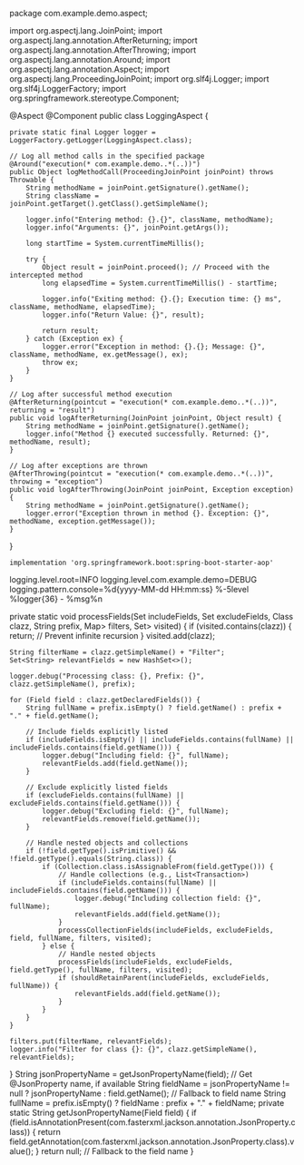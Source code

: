 package com.example.demo.aspect;

import org.aspectj.lang.JoinPoint;
import org.aspectj.lang.annotation.AfterReturning;
import org.aspectj.lang.annotation.AfterThrowing;
import org.aspectj.lang.annotation.Around;
import org.aspectj.lang.annotation.Aspect;
import org.aspectj.lang.ProceedingJoinPoint;
import org.slf4j.Logger;
import org.slf4j.LoggerFactory;
import org.springframework.stereotype.Component;

@Aspect
@Component
public class LoggingAspect {

    private static final Logger logger = LoggerFactory.getLogger(LoggingAspect.class);

    // Log all method calls in the specified package
    @Around("execution(* com.example.demo..*(..))")
    public Object logMethodCall(ProceedingJoinPoint joinPoint) throws Throwable {
        String methodName = joinPoint.getSignature().getName();
        String className = joinPoint.getTarget().getClass().getSimpleName();

        logger.info("Entering method: {}.{}", className, methodName);
        logger.info("Arguments: {}", joinPoint.getArgs());

        long startTime = System.currentTimeMillis();

        try {
            Object result = joinPoint.proceed(); // Proceed with the intercepted method
            long elapsedTime = System.currentTimeMillis() - startTime;

            logger.info("Exiting method: {}.{}; Execution time: {} ms", className, methodName, elapsedTime);
            logger.info("Return Value: {}", result);

            return result;
        } catch (Exception ex) {
            logger.error("Exception in method: {}.{}; Message: {}", className, methodName, ex.getMessage(), ex);
            throw ex;
        }
    }

    // Log after successful method execution
    @AfterReturning(pointcut = "execution(* com.example.demo..*(..))", returning = "result")
    public void logAfterReturning(JoinPoint joinPoint, Object result) {
        String methodName = joinPoint.getSignature().getName();
        logger.info("Method {} executed successfully. Returned: {}", methodName, result);
    }

    // Log after exceptions are thrown
    @AfterThrowing(pointcut = "execution(* com.example.demo..*(..))", throwing = "exception")
    public void logAfterThrowing(JoinPoint joinPoint, Exception exception) {
        String methodName = joinPoint.getSignature().getName();
        logger.error("Exception thrown in method {}. Exception: {}", methodName, exception.getMessage());
    }
}

	implementation 'org.springframework.boot:spring-boot-starter-aop'
logging.level.root=INFO
logging.level.com.example.demo=DEBUG
logging.pattern.console=%d{yyyy-MM-dd HH:mm:ss} %-5level %logger{36} - %msg%n

private static void processFields(Set<String> includeFields, Set<String> excludeFields, Class<?> clazz,
                                  String prefix, Map<String, Set<String>> filters, Set<Class<?>> visited) {
    if (visited.contains(clazz)) {
        return; // Prevent infinite recursion
    }
    visited.add(clazz);

    String filterName = clazz.getSimpleName() + "Filter";
    Set<String> relevantFields = new HashSet<>();

    logger.debug("Processing class: {}, Prefix: {}", clazz.getSimpleName(), prefix);

    for (Field field : clazz.getDeclaredFields()) {
        String fullName = prefix.isEmpty() ? field.getName() : prefix + "." + field.getName();

        // Include fields explicitly listed
        if (includeFields.isEmpty() || includeFields.contains(fullName) || includeFields.contains(field.getName())) {
            logger.debug("Including field: {}", fullName);
            relevantFields.add(field.getName());
        }

        // Exclude explicitly listed fields
        if (excludeFields.contains(fullName) || excludeFields.contains(field.getName())) {
            logger.debug("Excluding field: {}", fullName);
            relevantFields.remove(field.getName());
        }

        // Handle nested objects and collections
        if (!field.getType().isPrimitive() && !field.getType().equals(String.class)) {
            if (Collection.class.isAssignableFrom(field.getType())) {
                // Handle collections (e.g., List<Transaction>)
                if (includeFields.contains(fullName) || includeFields.contains(field.getName())) {
                    logger.debug("Including collection field: {}", fullName);
                    relevantFields.add(field.getName());
                }
                processCollectionFields(includeFields, excludeFields, field, fullName, filters, visited);
            } else {
                // Handle nested objects
                processFields(includeFields, excludeFields, field.getType(), fullName, filters, visited);
                if (shouldRetainParent(includeFields, excludeFields, fullName)) {
                    relevantFields.add(field.getName());
                }
            }
        }
    }

    filters.put(filterName, relevantFields);
    logger.info("Filter for class {}: {}", clazz.getSimpleName(), relevantFields);
}
 String jsonPropertyName = getJsonPropertyName(field); // Get @JsonProperty name, if available
        String fieldName = jsonPropertyName != null ? jsonPropertyName : field.getName(); // Fallback to field name
        String fullName = prefix.isEmpty() ? fieldName : prefix + "." + fieldName;
private static String getJsonPropertyName(Field field) {
    if (field.isAnnotationPresent(com.fasterxml.jackson.annotation.JsonProperty.class)) {
        return field.getAnnotation(com.fasterxml.jackson.annotation.JsonProperty.class).value();
    }
    return null; // Fallback to the field name
}

